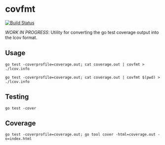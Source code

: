 # covfmt

[![Build Status](https://travis-ci.org/ricallinson/covfmt.svg?branch=master)](https://travis-ci.org/ricallinson/covfmt)

_WORK IN PROGRESS_: Utility for converting the go test coverage output into the lcov format.

## Usage

    go test -coverprofile=coverage.out; cat coverage.out | covfmt > ./lcov.info

    go test -coverprofile=coverage.out; cat coverage.out | covfmt $(pwd) > ./lcov.info

## Testing

    go test -cover

## Coverage

    go test -coverprofile=coverage.out; go tool cover -html=coverage.out -o=index.html